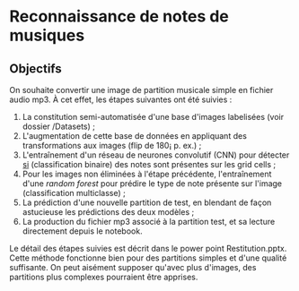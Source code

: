 # Reconnaissance de notes de musiques

## Objectifs
On souhaite convertir une image de partition musicale simple en fichier audio mp3. À cet effet, les étapes suivantes ont été suivies : 
1. La constitution semi-automatisée d'une base d'images labelisées (voir dossier /Datasets) ;
2. L'augmentation de cette base de données en appliquant des transformations aux images (flip de 180¡ p. ex.) ;
3. L'entraînement d'un réseau de neurones convolutif (CNN) pour détecter <u>si</u> (classification binaire) des notes sont présentes sur les grid cells ;
4. Pour les images non éliminées à l'étape précédente, l'entraînement d'une <i>random forest</i> pour prédire le type de note présente sur l'image (classification multiclasse) ;
5. La prédiction d'une nouvelle partition de test, en blendant de façon astucieuse les prédictions des deux modèles ;
6. La production du fichier mp3 associé à la partition test, et sa lecture directement depuis le notebook.

Le détail des étapes suivies est décrit dans le power point Restitution.pptx.
Cette méthode fonctionne bien pour des partitions simples et d'une qualité suffisante. On peut aisément supposer qu'avec plus d'images, des partitions plus complexes pourraient être apprises.   
